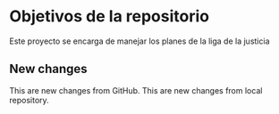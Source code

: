 # Objetivos de la repositorio

Este proyecto se encarga de manejar los planes de la liga de la justicia


## New changes
This are new changes from GitHub.
This are new changes from local repository.

